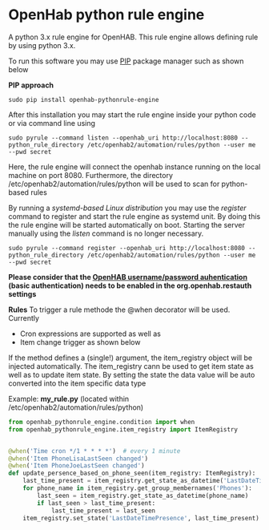 # OpenHab python rule engine
A python 3.x rule engine for OpenHAB. This rule engine allows defining rule by using python 3.x. 

To run this software you may use [PIP](https://realpython.com/what-is-pip/) package manager such as shown below


**PIP approach**
```
sudo pip install openhab-pythonrule-engine
```

After this installation you may start the rule engine inside your python code or via command line using
```
sudo pyrule --command listen --openhab_uri http://localhost:8080 --python_rule_directory /etc/openhab2/automation/rules/python --user me --pwd secret
```
Here, the rule engine will connect the openhab instance running on the local machine on port 8080. Furthermore, the directory /etc/openhab2/automation/rules/python will be used to scan for python-based rules

By running a *systemd-based Linux distribution* you may use the *register* command to register and start the rule engine as systemd unit.
By doing this the rule engine will be started automatically on boot. Starting the server manually using the *listen* command is no longer necessary.
```
sudo pyrule --command register --openhab_uri http://localhost:8080 --python_rule_directory /etc/openhab2/automation/rules/python --user me --pwd secret
```  

**Please consider that the [OpenHAB username/password auhentication](https://www.openhab.org/docs/configuration/restdocs.html) (basic authentication) needs to 
be enabled in the org.openhab.restauth settings**


**Rules**
To trigger a rule methode the @when decorator will be used. Currently
 * Cron expressions are supported as well as
 * Item change trigger 
as shown below 

If the method defines a (single!) argument, the item_registry object will be injected automatically. The item_registry cann be used 
to get item state as well as to update item state. By setting the state the data value will be auto converted into the item specific data type 

Example: **my_rule.py** (located within /etc/openhab2/automation/rules/python)
```python
from openhab_pythonrule_engine.condition import when
from openhab_pythonrule_engine.item_registry import ItemRegistry


@when('Time cron */1 * * * *')  # every 1 minute
@when('Item PhoneLisaLastSeen changed')
@when('Item PhoneJoeLastSeen changed')
def update_persence_based_on_phone_seen(item_registry: ItemRegistry):
    last_time_present = item_registry.get_state_as_datetime('LastDateTimePresence')
    for phone_name in item_registry.get_group_membernames('Phones'):
        last_seen = item_registry.get_state_as_datetime(phone_name)
        if last_seen > last_time_present:
            last_time_present = last_seen
    item_registry.set_state('LastDateTimePresence', last_time_present)
```
